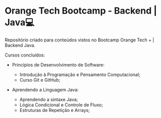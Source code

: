 # Orange Tech Bootcamp - Backend | Java💻

Repositório criado para conteúdos vistos no Bootcamp Orange Tech + | Backend Java.

Cursos concluídos:

- Princípios de Desenvolvimento de Software:
  - Introdução à Programação e Pensamento Computacional;
  - Curso Git e GitHub;

    
- Aprendendo a Linguagem Java:
  - Aprendendo a sintaxe Java;
  - Lógica Condicional e Controle de Fluxo;
  - Estruturas de Repetição e Arrays;
